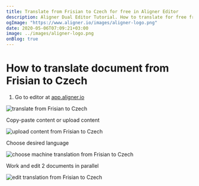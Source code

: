 ```yaml
---
title: Translate from Frisian to Czech for free in Aligner Editor
description: Aligner Dual Editor Tutorial. How to translate for free from Frisian to Czech. Aligner is multilingual document management platform. 
ogImage: "https://www.aligner.io/images/aligner-logo.png"
date: 2020-05-06T07:09:21+03:00
image: ../images/aligner-logo.png
onBlog: true
---
```


# How to translate document from Frisian to Czech

1. Go to editor at [app.aligner.io](https://app.aligner.io "Aligner App web page")

![translate from Frisian to Czech](../aligner-blank-editor.png "translate from Frisian to Czech")

Copy-paste content or upload content

![upload content from Frisian to Czech](../aligner-uploaded-document.png "upload content from Frisian to Czech")

Choose desired language

![choose machine translation from Frisian to Czech](../aligner-language-dropdown.png "choose machine translation from Frisian to Czech")

Work and edit 2 documents in parallel

![edit translation from Frisian to Czech](../aligner-double-sitded-editor.png "edit translation from Frisian to Czech")


